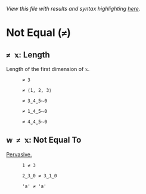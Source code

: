 *View this file with results and syntax highlighting [here](https://mlochbaum.github.io/BQN/help/length_notequals.html).*

# Not Equal (`≠`)

## `≠ 𝕩`: Length

Length of the first dimension of `𝕩`.


          ≠ 3

          ≠ ⟨1, 2, 3⟩

          ≠ 3‿4‿5⥊0

          ≠ 1‿4‿5⥊0

          ≠ 4‿4‿5⥊0



## `𝕨 ≠ 𝕩`: Not Equal To

[Pervasive.](../doc/arithmetic.md#pervasion)

          1 ≠ 3

          2‿3‿0 ≠ 3‿1‿0

          'a' ≠ 'a'
